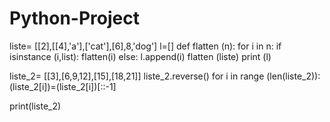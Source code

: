 # Python-Project
liste= [[2],[[4],'a'],['cat'],[6],8,'dog']
l=[]
def flatten (n):
    for i in n:
        if isinstance (i,list):
            flatten(i)
        else:
            l.append(i)
flatten (liste)
print (l)


liste_2= [[3],[6,9,12],[15],[18,21]]
liste_2.reverse()
for i in range (len(liste_2)):
    (liste_2[i])=(liste_2[i])[::-1]
    
print(liste_2)
